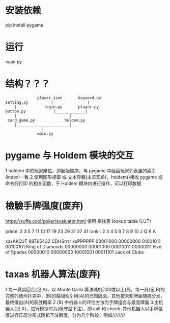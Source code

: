 
# 安装依赖
  pip install pygame

# 运行
  main.py

# 结构？？？

                  player.json       keyword.py
    setting.py          |               |
        |            login.py       player.py
    button.py            |_____________|
        |                       |
     card_game.py             holdem.py
        |_______________________|
                    |
                  main.py


# pygame 与 Holdem 模块的交互
  1.holdem 中的玩家座位，即起始顺序，与 pygame 中绘画玩家列表里的索引(index)一致
  2.使用图形视窗 或 文本界面(未实现)时，holdem()接收 pygame 或 命令行打印 的相关函数，于 Holdem 模块内进行操作，可以打印数据

# 檢驗手牌强度(废弃)
  https://suffe.cool/poker/evaluator.html
  使用 查找表 lookup table (LUT)

  prime: 2 3 5 7 11 13 17 19 23 29 31 37 41
  rank : 2 3 4 5 6  7  8  9  10  J Q  K  A

  xxxAKQJT 98765432 CDHSrrrr xxPPPPPP
  00001000 00000000 01001011 00100101    King of Diamonds
  00000000 00001000 00010011 00000111    Five of Spades
  00000010 00000000 10001001 00011101    Jack of Clubs

# taxas 机器人算法(废弃)
  1.每一真实回合(记 A)，以 Monte Carlo 算法随机(100或以上)局，每一局(记 B)的完整的德州扑克中，(B)的每回合引用(A)的已知牌面，其他按未知牌面随机分发，最终得出(A)的获胜概率
  2.(B) 中机器人的评估方法为手牌组合与最高牌面
  3.主机器人(记 X)，进行模拟时为(保守型下注)，即 call 和 check ,其他机器人以手牌强度进行正态分布式随机下注额度，分为几个阶段，例如////////
